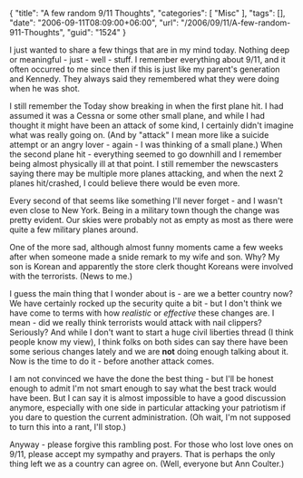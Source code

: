 {
	"title": "A few random 9/11 Thoughts",
	"categories": [
		"Misc"
	],
	"tags": [],
	"date": "2006-09-11T08:09:00+06:00",
	"url": "/2006/09/11/A-few-random-911-Thoughts",
	"guid": "1524"
}

I just wanted to share a few things that are in my mind today. Nothing deep or meaningful - just - well - stuff. I remember everything about 9/11, and it often occurred to me since then if this is just like my parent's generation and Kennedy. They always said they remembered what they were doing when he was shot.
<!--more-->
I still remember the Today show breaking in when the first plane hit. I had assumed it was a Cessna or some other small plane, and while I had thought it might have been an attack of some kind, I certainly didn't imagine what was really going on. (And by "attack" I mean more like a suicide attempt or an angry lover - again - I was thinking of a small plane.) When the second plane hit - everything seemed to go downhill and I remember being almost physically ill at that point. I still remember the newscasters saying there may be multiple more planes attacking, and when the next 2 planes hit/crashed, I could believe there would be even more.

Every second of that seems like something I'll never forget - and I wasn't even close to New York. Being in a military town though the change was pretty evident. Our skies were probably not as empty as most as there were quite a few military planes around. 

One of the more sad, although almost funny moments came a few weeks after when someone made a snide remark to my wife and son. Why? My son is Korean and apparently the store clerk thought Koreans were involved with the terrorists. (News to me.) 

I guess the main thing that I wonder about is - are we a better country now? We have certainly rocked up the security quite a bit - but I don't think we have come to terms with how <i>realistic</i> or <i>effective</i> these changes are. I mean - did we really think terrorists would attack with nail clippers? Seriously? And while I don't want to start a huge civil liberties thread (I think people know my view), I think folks on both sides can say there have been some serious changes lately and we are <b>not</b> doing enough talking about it. Now is the time to do it - before another attack comes. 

I am not convinced we have the done the best thing - but I'll be honest enough to admit I'm not smart enough to say what the best track would have been. But I can say it is almost impossible to have a good discussion anymore, especially with one side in particular attacking your patriotism if you dare to question the current administration. (Oh wait, I'm not supposed to turn this into a rant, I'll stop.)

Anyway - please forgive this rambling post. For those who lost love ones on 9/11, please accept my sympathy and prayers. That is perhaps the only thing left we as a country can agree on. (Well, everyone but Ann Coulter.)